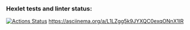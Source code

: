 ### Hexlet tests and linter status:
[![Actions Status](https://github.com/juuliadidenko/python-project-lvl2/workflows/hexlet-check/badge.svg)](https://github.com/juuliadidenko/python-project-lvl2/actions)
https://asciinema.org/a/L1LZgg5k9JYXQC0exqONnX1IR
